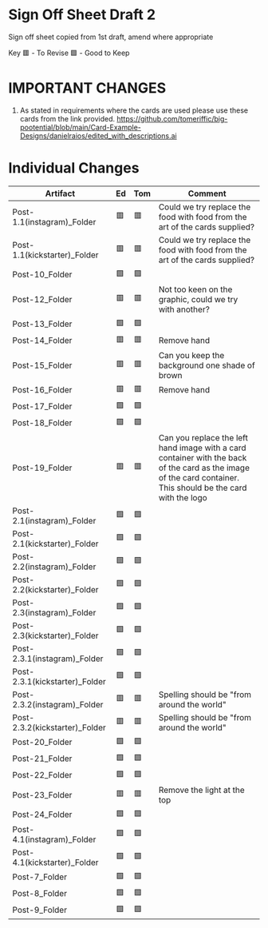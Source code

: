 # Sign Off Sheet Draft 2

Sign off sheet copied from 1st draft, amend where appropriate

Key
🟥 - To Revise
🟩 - Good to Keep

# IMPORTANT CHANGES

1. As stated in requirements where the cards are used please use these cards from the link provided. https://github.com/tomeriffic/big-pootential/blob/main/Card-Example-Designs/danielraios/edited_with_descriptions.ai

# Individual Changes

| Artifact | Ed | Tom | Comment |
| --- | --- | --- | --- |
| Post-1.1(instagram)_Folder |🟥 |🟥| Could we try replace the food with food from the art of the cards supplied? |
| Post-1.1(kickstarter)_Folder |:red_square:|:red_square:| Could we try replace the food with food from the art of the cards supplied? |
| Post-10_Folder |:green_square:|:green_square:| |
| Post-12_Folder |:red_square:|:red_square:| Not too keen on the graphic, could we try with another? |
| Post-13_Folder |:green_square:|:green_square:| |
| Post-14_Folder |:red_square:|:red_square:| Remove hand|
| Post-15_Folder |:red_square:|:red_square:| Can you keep the background one shade of brown |
| Post-16_Folder |:red_square:|:red_square:| Remove hand|
| Post-17_Folder |:green_square:|:green_square:| |
| Post-18_Folder |:green_square:|:green_square:| |
| Post-19_Folder |:red_square:|:red_square:| Can you replace the left hand image with a card container with the back of the card as the image of the card container. This should be the card with the logo |
| Post-2.1(instagram)_Folder |:green_square:|:green_square:| |
| Post-2.1(kickstarter)_Folder |:green_square:|:green_square:| |
| Post-2.2(instagram)_Folder |:green_square:|:green_square:|
| Post-2.2(kickstarter)_Folder |:green_square:|:green_square:| |
| Post-2.3(instagram)_Folder |:green_square:|:green_square:| |
| Post-2.3(kickstarter)_Folder |:green_square:|:green_square:| |
| Post-2.3.1(instagram)_Folder |:green_square:|:green_square:| | 
| Post-2.3.1(kickstarter)_Folder |:green_square:|:green_square:| |
| Post-2.3.2(instagram)_Folder |:red_square:|:red_square:| Spelling should be "from around the world"|
| Post-2.3.2(kickstarter)_Folder |:red_square:|:red_square:| Spelling should be "from around the world"|
| Post-20_Folder |:green_square:|:green_square:| |
| Post-21_Folder |:green_square:|:green_square:| |
| Post-22_Folder |:green_square:|:green_square:| |
| Post-23_Folder |:red_square:|:red_square:| Remove the light at the top |
| Post-24_Folder |:green_square:|:green_square:| |
| Post-4.1(instagram)_Folder |:green_square: |:green_square:| |
| Post-4.1(kickstarter)_Folder |:green_square:|:green_square:| |
| Post-7_Folder |:green_square:|:green_square:| |
| Post-8_Folder |:green_square:|:green_square:| |
| Post-9_Folder |:green_square:|:green_square:| |

